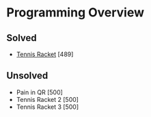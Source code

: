 # Programming Overview

## Solved
* [Tennis Racket](Tennis_Racket.md) [489]   

## Unsolved
* Pain in QR [500]   
* Tennis Racket 2 [500]   
* Tennis Racket 3 [500]    

